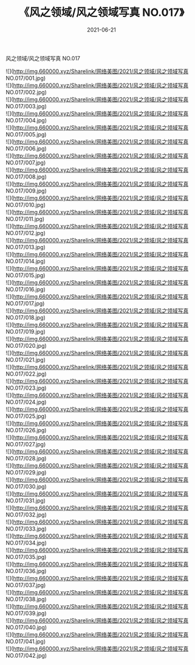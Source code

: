 ﻿---
layout: post
title:  《风之领域/风之领域写真 NO.017》
date:   2021-06-21
img: http://img.660000.xyz/Sharelink/网络美图/2021/风之领域/风之领域写真 NO.017/000.jpg
categories: [美女, 清纯, 唯美]
---

风之领域/风之领域写真 NO.017

 ![](http://img.660000.xyz/Sharelink/网络美图/2021/风之领域/风之领域写真 NO.017/001.jpg) <br>![](http://img.660000.xyz/Sharelink/网络美图/2021/风之领域/风之领域写真 NO.017/002.jpg) <br>![](http://img.660000.xyz/Sharelink/网络美图/2021/风之领域/风之领域写真 NO.017/003.jpg) <br>![](http://img.660000.xyz/Sharelink/网络美图/2021/风之领域/风之领域写真 NO.017/004.jpg) <br>![](http://img.660000.xyz/Sharelink/网络美图/2021/风之领域/风之领域写真 NO.017/005.jpg) <br>![](http://img.660000.xyz/Sharelink/网络美图/2021/风之领域/风之领域写真 NO.017/006.jpg) <br>![](http://img.660000.xyz/Sharelink/网络美图/2021/风之领域/风之领域写真 NO.017/007.jpg) <br>![](http://img.660000.xyz/Sharelink/网络美图/2021/风之领域/风之领域写真 NO.017/008.jpg) <br>![](http://img.660000.xyz/Sharelink/网络美图/2021/风之领域/风之领域写真 NO.017/009.jpg) <br>![](http://img.660000.xyz/Sharelink/网络美图/2021/风之领域/风之领域写真 NO.017/010.jpg) <br>![](http://img.660000.xyz/Sharelink/网络美图/2021/风之领域/风之领域写真 NO.017/011.jpg) <br>![](http://img.660000.xyz/Sharelink/网络美图/2021/风之领域/风之领域写真 NO.017/012.jpg) <br>![](http://img.660000.xyz/Sharelink/网络美图/2021/风之领域/风之领域写真 NO.017/013.jpg) <br>![](http://img.660000.xyz/Sharelink/网络美图/2021/风之领域/风之领域写真 NO.017/014.jpg) <br>![](http://img.660000.xyz/Sharelink/网络美图/2021/风之领域/风之领域写真 NO.017/015.jpg) <br>![](http://img.660000.xyz/Sharelink/网络美图/2021/风之领域/风之领域写真 NO.017/016.jpg) <br>![](http://img.660000.xyz/Sharelink/网络美图/2021/风之领域/风之领域写真 NO.017/017.jpg) <br>![](http://img.660000.xyz/Sharelink/网络美图/2021/风之领域/风之领域写真 NO.017/018.jpg) <br>![](http://img.660000.xyz/Sharelink/网络美图/2021/风之领域/风之领域写真 NO.017/019.jpg) <br>![](http://img.660000.xyz/Sharelink/网络美图/2021/风之领域/风之领域写真 NO.017/020.jpg) <br>![](http://img.660000.xyz/Sharelink/网络美图/2021/风之领域/风之领域写真 NO.017/021.jpg) <br>![](http://img.660000.xyz/Sharelink/网络美图/2021/风之领域/风之领域写真 NO.017/022.jpg) <br>![](http://img.660000.xyz/Sharelink/网络美图/2021/风之领域/风之领域写真 NO.017/023.jpg) <br>![](http://img.660000.xyz/Sharelink/网络美图/2021/风之领域/风之领域写真 NO.017/024.jpg) <br>![](http://img.660000.xyz/Sharelink/网络美图/2021/风之领域/风之领域写真 NO.017/025.jpg) <br>![](http://img.660000.xyz/Sharelink/网络美图/2021/风之领域/风之领域写真 NO.017/026.jpg) <br>![](http://img.660000.xyz/Sharelink/网络美图/2021/风之领域/风之领域写真 NO.017/027.jpg) <br>![](http://img.660000.xyz/Sharelink/网络美图/2021/风之领域/风之领域写真 NO.017/028.jpg) <br>![](http://img.660000.xyz/Sharelink/网络美图/2021/风之领域/风之领域写真 NO.017/029.jpg) <br>![](http://img.660000.xyz/Sharelink/网络美图/2021/风之领域/风之领域写真 NO.017/030.jpg) <br>![](http://img.660000.xyz/Sharelink/网络美图/2021/风之领域/风之领域写真 NO.017/031.jpg) <br>![](http://img.660000.xyz/Sharelink/网络美图/2021/风之领域/风之领域写真 NO.017/032.jpg) <br>![](http://img.660000.xyz/Sharelink/网络美图/2021/风之领域/风之领域写真 NO.017/033.jpg) <br>![](http://img.660000.xyz/Sharelink/网络美图/2021/风之领域/风之领域写真 NO.017/034.jpg) <br>![](http://img.660000.xyz/Sharelink/网络美图/2021/风之领域/风之领域写真 NO.017/035.jpg) <br>![](http://img.660000.xyz/Sharelink/网络美图/2021/风之领域/风之领域写真 NO.017/036.jpg) <br>![](http://img.660000.xyz/Sharelink/网络美图/2021/风之领域/风之领域写真 NO.017/037.jpg) <br>![](http://img.660000.xyz/Sharelink/网络美图/2021/风之领域/风之领域写真 NO.017/038.jpg) <br>![](http://img.660000.xyz/Sharelink/网络美图/2021/风之领域/风之领域写真 NO.017/039.jpg) <br>![](http://img.660000.xyz/Sharelink/网络美图/2021/风之领域/风之领域写真 NO.017/040.jpg) <br>![](http://img.660000.xyz/Sharelink/网络美图/2021/风之领域/风之领域写真 NO.017/041.jpg) <br>![](http://img.660000.xyz/Sharelink/网络美图/2021/风之领域/风之领域写真 NO.017/042.jpg) <br>